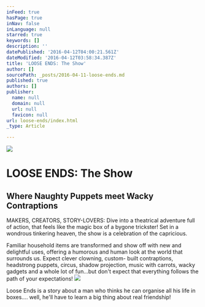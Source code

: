 ```yaml
---
inFeed: true
hasPage: true
inNav: false
inLanguage: null
starred: true
keywords: []
description: ''
datePublished: '2016-04-12T04:00:21.561Z'
dateModified: '2016-04-12T03:58:34.387Z'
title: 'LOOSE ENDS: The Show'
author: []
sourcePath: _posts/2016-04-11-loose-ends.md
published: true
authors: []
publisher:
  name: null
  domain: null
  url: null
  favicon: null
url: loose-ends/index.html
_type: Article

---
```

![](https://s3-us-west-2.amazonaws.com/the-grid-img/p/0f8bd0140e85c140047f6520af98f21ff88c0b8b.jpg)

# LOOSE ENDS: The Show

## Where Naughty Puppets meet Wacky Contraptions

MAKERS, CREATORS, STORY-LOVERS: Dive into a theatrical adventure full of action, that feels like the magic box of a bygone trickster!
Set in a wondrous tinkering heaven, the show is a celebration of the capricious. 

Familiar household items are transformed and show off with new and delightful uses, offering a humorous and human look at the world that surrounds us.
Expect clever clowning, custom- built contraptions, headstrong puppets, circus, shadow projection, music with carrots, wacky gadgets and a whole lot of fun...but don't expect that everything follows the path of your expectations! ![](https://the-grid-user-content.s3-us-west-2.amazonaws.com/7fb3c9e0-4419-4c0b-b14a-a8d21020f383.jpg)

Loose Ends is a story about a man who thinks he can organise all his life in boxes....
well, he'll have to learn a big thing about real friendship!